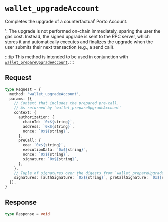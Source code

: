 # `wallet_upgradeAccount`

Completes the upgrade of a counterfactual¹ Porto Account.

¹: The upgrade is not performed on-chain immediately, sparing the user the gas cost. Instead, the signed upgrade is sent to the RPC server, which stores it and automatically executes and finalizes the upgrade when the user submits their next transaction (e.g., a send call).

:::tip
This method is intended to be used in conjunction with [`wallet_prepareUpgradeAccount`](/rpc-server/wallet_prepareUpgradeAccount).
:::

## Request

```ts
type Request = {
  method: 'wallet_upgradeAccount',
  params: [{
    // Context that includes the prepared pre-call. 
    // As returned by `wallet_prepareUpgradeAccount`
    context: {
      authorization: {
        chainId: `0x${string}`,
        address: `0x${string}`,
        nonce: `0x${string}`,
      },
      preCall: {
        eoa: `0x${string}`,
        executionData: `0x${string}`,
        nonce: `0x${string}`,
        signature: `0x${string}`,
      },
    },
    // Tuple of signatures over the digests from `wallet_prepareUpgradeAccount`
    signatures: [authSignature: `0x${string}`, preCallSignature: `0x${string}`],
  }],
}
```

## Response

```ts
type Response = void
```
